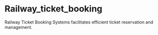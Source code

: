 # Railway_ticket_booking
Railway Ticket Booking Systems facilitates efficient ticket reservation and management.

